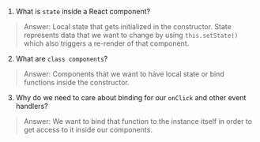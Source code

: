 1. What is `state` inside a React component?
> Answer: Local state that gets initialized in the constructor. State represents data
> that we want to change by using `this.setState()` which also triggers a re-render of
> that component. 


2. What are `class components`?
> Answer: Components that we want to have local state or bind functions inside the
> constructor. 


3. Why do we need to care about binding for our `onClick` and other event handlers?
> Answer: We want to bind that function to the instance itself in order to get access
> to it inside our components. 